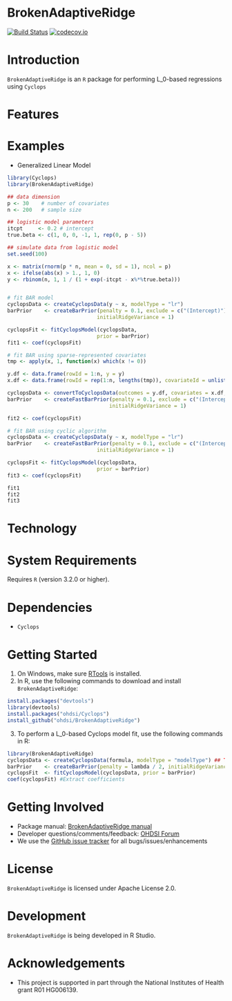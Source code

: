 BrokenAdaptiveRidge
=======

[![Build Status](https://github.com/ohdsi/BrokenAdaptiveRidge/workflows/R-CMD-check/badge.svg)](https://github.com/OHDSI/BrokenAdaptiveRidge/actions?query=workflow%3AR-CMD-check)
[![codecov.io](https://codecov.io/github/OHDSI/BrokenAdaptiveRidge/coverage.svg?branch=main)](https://app.codecov.io/github/OHDSI/BrokenAdaptiveRidge?branch=main)

Introduction
============

`BrokenAdaptiveRidge` is an `R` package for performing L_0-based regressions using `Cyclops`

Features
========

Examples
========
* Generalized Linear Model
 ```r
library(Cyclops)
library(BrokenAdaptiveRidge)

## data dimension
p <- 30    # number of covariates
n <- 200   # sample size

## logistic model parameters 
itcpt     <- 0.2 # intercept
true.beta <- c(1, 0, 0, -1, 1, rep(0, p - 5))

## simulate data from logistic model
set.seed(100)

x <- matrix(rnorm(p * n, mean = 0, sd = 1), ncol = p)
x <- ifelse(abs(x) > 1., 1, 0)
y <- rbinom(n, 1, 1 / (1 + exp(-itcpt - x%*%true.beta)))


# fit BAR model
cyclopsData <- createCyclopsData(y ~ x, modelType = "lr")
barPrior    <- createBarPrior(penalty = 0.1, exclude = c("(Intercept)"), 
                              initialRidgeVariance = 1) 

cyclopsFit <- fitCyclopsModel(cyclopsData,
                              prior = barPrior)
fit1 <- coef(cyclopsFit) 

# fit BAR using sparse-represented covariates
tmp <- apply(x, 1, function(x) which(x != 0))

y.df <- data.frame(rowId = 1:n, y = y)
x.df <- data.frame(rowId = rep(1:n, lengths(tmp)), covariateId = unlist(tmp), covariateValue = 1)

cyclopsData <- convertToCyclopsData(outcomes = y.df, covariates = x.df, modelType = "lr")
barPrior    <- createFastBarPrior(penalty = 0.1, exclude = c("(Intercept)"), 
                                  initialRidgeVariance = 1) 

fit2 <- coef(cyclopsFit) 

# fit BAR using cyclic algorithm
cyclopsData <- createCyclopsData(y ~ x, modelType = "lr")
barPrior    <- createFastBarPrior(penalty = 0.1, exclude = c("(Intercept)"), 
                              initialRidgeVariance = 1) 

cyclopsFit <- fitCyclopsModel(cyclopsData,
                              prior = barPrior)
fit3 <- coef(cyclopsFit) 

fit1
fit2
fit3
 ```
Technology
============

System Requirements
===================
Requires `R` (version 3.2.0 or higher).

Dependencies
============
 * `Cyclops`

Getting Started
===============
1. On Windows, make sure [RTools](https://CRAN.R-project.org/bin/windows/Rtools/) is installed.
2. In R, use the following commands to download and install `BrokenAdaptiveRidge`:

  ```r
  install.packages("devtools")
  library(devtools)
  install.packages("ohdsi/Cyclops") 
  install_github("ohdsi/BrokenAdaptiveRidge") 
  ```

3. To perform a L_0-based Cyclops model fit, use the following commands in R:

  ```r
  library(BrokenAdaptiveRidge)
  cyclopsData <- createCyclopsData(formula, modelType = "modelType") ## TODO: Update
  barPrior    <- createBarPrior(penalty = lambda / 2, initialRidgeVariance = 2 / xi) 
  cyclopsFit  <- fitCyclopsModel(cyclopsData, prior = barPrior)
  coef(cyclopsFit) #Extract coefficients
  ```
 
Getting Involved
================
* Package manual: [BrokenAdaptiveRidge manual](https://raw.githubusercontent.com/OHDSI/BrokenAdaptiveRidge/master/extras/BrokenAdaptiveRidge.pdf) 
* Developer questions/comments/feedback: <a href="http://forums.ohdsi.org/c/developers">OHDSI Forum</a>
* We use the <a href="https://github.com/OHDSI/BrokenAdaptiveRidge/issues">GitHub issue tracker</a> for all bugs/issues/enhancements 

License
=======
`BrokenAdaptiveRidge` is licensed under Apache License 2.0.  

Development
===========
`BrokenAdaptiveRidge` is being developed in R Studio.

Acknowledgements
================
- This project is supported in part through the National Institutes of Health grant R01 HG006139.


